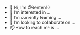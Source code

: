 - 👋 Hi, I’m @Senten10
- 👀 I’m interested in ...
- 🌱 I’m currently learning ...
- 💞️ I’m looking to collaborate on ...
- 📫 How to reach me is ...

<!---
Senten10/Senten10 is a ✨ special ✨ repository because its `README.md` (this file) appears on your GitHub profile.
You can click the Preview link to take a look at your changes.
--->

